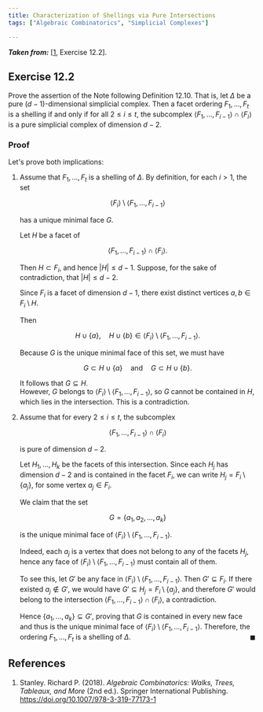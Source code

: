 ```yaml
---
title: Characterization of Shellings via Pure Intersections
tags: ["Algebraic Combinatorics", "Simplicial Complexes"]

---
```


***Taken from:*** \[[1](#Stanley2018), Exercise 12.2\].

## Exercise 12.2

Prove the assertion of the Note following Definition 12.10. That is, let $\Delta$ be a pure $(d-1)$-dimensional simplicial complex. Then a facet ordering $F_1, \ldots, F_t$ is a shelling if and only if for all $2 \leq i \leq t$, the subcomplex $\left\langle F_1, \ldots, F_{i-1}\right\rangle \cap\left\langle F_i\right\rangle$ is a pure simplicial complex of dimension $d-2$.

### Proof

Let's prove both implications:

1.  Assume that $F_1, \ldots, F_t$ is a shelling of $\Delta$. By definition, for each $i > 1$, the set

    $$
    \langle F_i \rangle \setminus \langle F_1, \ldots, F_{i-1} \rangle
    $$

    has a unique minimal face $G$.

    Let $H$ be a facet of 

    $$
    \langle F_1, \ldots, F_{i-1}\rangle \cap \langle F_i\rangle.
    $$

    Then $H \subset F_i$, and hence $\lvert H\rvert \le d-1$. Suppose, for the sake of contradiction, that $\lvert H\rvert \le d-2$.  

    Since $F_i$ is a facet of dimension $d-1$, there exist distinct vertices 
    $a,b \in F_i \setminus H$.  

    Then

    $$
    H \cup \{a\}, \quad H \cup \{b\} \in 
    \langle F_i\rangle \setminus \langle F_1, \ldots, F_{i-1}\rangle.
    $$

    Because $G$ is the unique minimal face of this set, we must have

    $$
    G \subset H \cup \{a\} \quad \text{and} \quad G \subset H \cup \{b\}.
    $$

    It follows that $G \subseteq H$.  
    However, $G$ belongs to $\langle F_i\rangle \setminus \langle F_1, \ldots, F_{i-1}\rangle$, so $G$ cannot be contained in $H$, which lies in the intersection. 
    This is a contradiction.

2.  Assume that for every $2 \le i \le t$, the subcomplex
    
    $$
    \langle F_1, \ldots, F_{i-1}\rangle \cap \langle F_i\rangle
    $$
    
    is pure of dimension $d-2$.  
    
    Let $H_1, \ldots, H_k$ be the facets of this intersection. Since each $H_j$ has dimension $d-2$ and is contained in the facet $F_i$, we can write $H_j = F_i \setminus \{ a_j\}$, for some vertex $a_j \in F_i$.
    
    We claim that the set
    
    $$
    G = \{a_1, a_2, \ldots, a_k\}
    $$
    
    is the unique minimal face of 
    $\langle F_i\rangle \setminus \langle F_1, \ldots, F_{i-1}\rangle$.

    Indeed, each $a_j$ is a vertex that does not belong to any of the facets $H_j$, hence any face of $\langle F_i\rangle \setminus \langle F_1, \ldots, F_{i-1}\rangle$ must contain all of them.

    To see this, let $G'$ be any face in $\langle F_i\rangle \setminus \langle F_1, \ldots, F_{i-1}\rangle$. Then $G' \subseteq F_i$. If there existed $a_j \notin G'$, we would have $G' \subseteq H_j = F_i \setminus \lbrace a_j \rbrace$, and therefore $G'$ would belong to the intersection $\langle F_1, \ldots, F_{i-1}\rangle \cap \langle F_i\rangle$, a contradiction.

    Hence $\lbrace a_1, \ldots, a_k\rbrace \subseteq G'$, proving that $G$ is contained in every new face and thus is the unique minimal face of $\langle F_i\rangle \setminus \langle F_1, \ldots, F_{i-1}\rangle$. Therefore, the ordering $F_1, \ldots, F_t$ is a shelling of $\Delta$. <span style="float: right;">$\blacksquare$</span>


## References

1. <a id="Stanley2018"></a> Stanley. Richard P. (2018). *Algebraic Combinatorics: Walks, Trees, Tableaux, and More* (2nd ed.). Springer International Publishing. <a href="https://doi.org/10.1007/978-3-319-77173-1" target="_blank">https://doi.org/10.1007/978-3-319-77173-1</a>